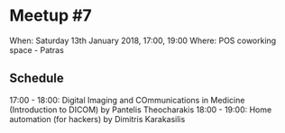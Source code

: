 # Meetup #7

When: Saturday 13th January 2018, 17:00, 19:00
Where: POS coworking space - Patras

## Schedule

17:00 - 18:00: Digital Imaging and COmmunications in Medicine (Introduction to DICOM) by Pantelis Theocharakis
18:00 - 19:00: Home automation (for hackers) by Dimitris Karakasilis
